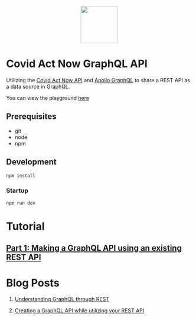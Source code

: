<div style="display: flex; justify-content:space-evenly; margin-bottom:2em"><img src="https://apidocs.covidactnow.org/img/can_logo.png" width=100/>
</div>

# Covid Act Now GraphQL API

Utilizing the [Covid Act Now API](https://covidactnow.org/tools) and [Apollo GraphQL](https://apollographql.com) to share a REST API as a data source in GraphQL.

You can view the playground [here](http://covid-act-now-graphql.herokuapp.com/)

## Prerequisites

- git
- node
- npm

## Development

```bash
npm install
```

### Startup

```
npm run dev
```

# Tutorial

## [Part 1: Making a GraphQL API using an existing REST API](./Part-1.md)

# Blog Posts

1. [Understanding GraphQL through REST](https://johnfay.dev/blog/understanding-graphql/)

2. [Creating a GraphQL API while utilizing your REST API](https://johnfay.dev/blog/creating-graphql-api-using-rest-api)
